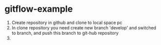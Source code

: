 # gitflow-example
1. Create repository in github and clone to local space pc
2. In clone repository you need create new branch 'develop' and switched to branch, and push this branch to git-hub repository
3. 